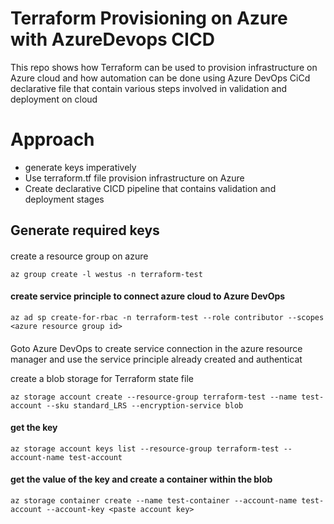 # Terraform Provisioning on Azure with AzureDevops CICD
This repo shows how Terraform can be used to provision infrastructure on Azure cloud and how automation can be done using Azure DevOps CiCd declarative file that contain various steps involved in validation and deployment on cloud
# Approach
<ul>
  <li>generate keys imperatively</li>
  <li>Use terraform.tf file provision infrastructure on Azure</li>
  <li>Create declarative CICD pipeline that contains validation and deployment stages</li>
</ul>

## Generate required keys
#### 
create a resource group on azure
```
az group create -l westus -n terraform-test
``` 
#### create service principle to connect azure cloud to Azure DevOps
```
az ad sp create-for-rbac -n terraform-test --role contributor --scopes <azure resource group id>
``` 
#### 
Goto Azure DevOps to create service connection in the azure resource manager and use the service principle already created and authenticat 

create a blob storage for Terraform state file
```
az storage account create --resource-group terraform-test --name test-account --sku standard_LRS --encryption-service blob
``` 
#### get the key
```
az storage account keys list --resource-group terraform-test --account-name test-account
``` 

#### get the value of the key and create a container within the blob
```
az storage container create --name test-container --account-name test-account --account-key <paste account key>
``` 
